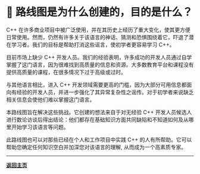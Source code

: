 # :flashlight: 路线图是为什么创建的，目的是什么？

C++ 在许多商业项目中被广泛使用，并在其历史上经历了重大变化，使其更方便日常使用。然而，仍然有许多关于该语言的神话、猜测和恐惧围绕着它，吓退了潜在学习者。我们的目标是帮助打消这些谣言，使初学者更容易学习 C++。

目前市场上缺少 C++ 开发人员。我们的经验表明，许多成功的开发人员通过自学掌握了这门语言，因为很难找到高质量的信息和资源。大多数教育平台和课程没有提供高质量的课程，在很多情况下过于高级或过时。

与其他语言相比，进入 C++ 开发领域需要更高的门槛，因为大部分可用信息都面向有经验的开发人员，并进一步强化了其异常复杂性之谣传。对于初学者来说缺乏相关信息会使他们难以掌握这门语言。

本路线图旨在解决这些挑战。它创建的想法来自于对无经验 C++ 开发人员候选人进行数论访谈后得出结论：他们都存在基础知识方面共同缺陷和不知道如何及从哪里开始学习该语言等问题。

此路线图也可以对那些已经在个人和工作项目中实践 C++ 的人有所帮助。它可以帮助您确定任何知识空白并加深您对该语言的理解, 从而成为一个高素质专家。

---

[**返回主页**](README.md)